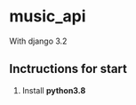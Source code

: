 # music_api
With django 3.2

<h2>Inctructions for start</h2>

<ol>
  <li>Install <b>python3.8</b></li>
</ol>
